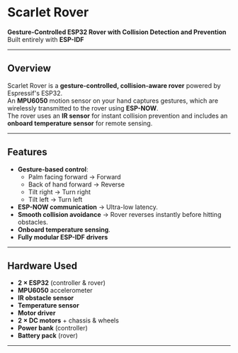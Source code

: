 # Scarlet Rover

**Gesture-Controlled ESP32 Rover with Collision Detection and Prevention**  
Built entirely with **ESP-IDF** 

---

## Overview
Scarlet Rover is a **gesture-controlled, collision-aware rover** powered by Espressif's ESP32.  
An **MPU6050** motion sensor on your hand captures gestures, which are wirelessly transmitted to the rover using **ESP-NOW**.  
The rover uses an **IR sensor** for instant collision prevention and includes an **onboard temperature sensor** for remote sensing.

---

## Features
- **Gesture-based control**:
  - Palm facing forward → Forward
  - Back of hand forward → Reverse
  - Tilt right → Turn right
  - Tilt left → Turn left
- **ESP-NOW communication** → Ultra-low latency.
- **Smooth collision avoidance** → Rover reverses instantly before hitting obstacles.
- **Onboard temperature sensing**.
- **Fully modular ESP-IDF drivers** 

---

## Hardware Used
- **2 × ESP32** (controller & rover)
- **MPU6050** accelerometer 
- **IR obstacle sensor**
- **Temperature sensor**
- **Motor driver** 
- **2 × DC motors** + chassis & wheels
- **Power bank** (controller)
- **Battery pack** (rover)

---
